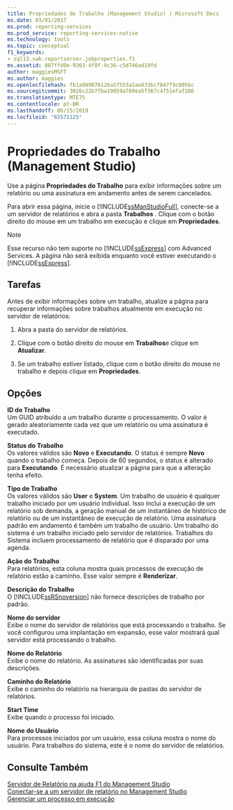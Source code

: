 ```yaml
---
title: Propriedades de Trabalho (Management Studio) | Microsoft Docs
ms.date: 03/01/2017
ms.prod: reporting-services
ms.prod_service: reporting-services-native
ms.technology: tools
ms.topic: conceptual
f1_keywords:
- sql13.swb.reportserver.jobproperties.f1
ms.assetid: 807ffd0e-9363-4f8f-9c36-c5d746ad19fd
author: maggiesMSFT
ms.author: maggies
ms.openlocfilehash: fb1a989876126a57553a1ae833bcf847f9c005bc
ms.sourcegitcommit: 3026c22b7fba19059a769ea5f367c4f51efaf286
ms.translationtype: MTE75
ms.contentlocale: pt-BR
ms.lasthandoff: 06/15/2019
ms.locfileid: "65571125"
---
```

# <a name="job-properties-management-studio"></a>Propriedades do Trabalho (Management Studio)
  Use a página **Propriedades do Trabalho** para exibir informações sobre um relatório ou uma assinatura em andamento antes de serem cancelados.  
  
 Para abrir essa página, inicie o [!INCLUDE[ssManStudioFull](../../includes/ssmanstudiofull-md.md)], conecte-se a um servidor de relatórios e abra a pasta **Trabalhos** . Clique com o botão direito do mouse em um trabalho em execução e clique em **Propriedades**.  
  
> [!NOTE]  
>  Esse recurso não tem suporte no [!INCLUDE[ssExpress](../../includes/ssexpress-md.md)] com Advanced Services. A página não será exibida enquanto você estiver executando o [!INCLUDE[ssExpress](../../includes/ssexpress-md.md)].  
  
## <a name="tasks"></a>Tarefas  
 Antes de exibir informações sobre um trabalho, atualize a página para recuperar informações sobre trabalhos atualmente em execução no servidor de relatórios:  
  
1.  Abra a pasta do servidor de relatórios.  
  
2.  Clique com o botão direito do mouse em **Trabalhos**e clique em **Atualizar**.  
  
3.  Se um trabalho estiver listado, clique com o botão direito do mouse no trabalho e depois clique em **Propriedades**.  
  
## <a name="options"></a>Opções  
 **ID do Trabalho**  
 Um GUID atribuído a um trabalho durante o processamento. O valor é gerado aleatoriamente cada vez que um relatório ou uma assinatura é executado.  
  
 **Status do Trabalho**  
 Os valores válidos são **Novo** e **Executando**. O status é sempre **Novo** quando o trabalho começa. Depois de 60 segundos, o status é alterado para **Executando**. É necessário atualizar a página para que a alteração tenha efeito.  
  
 **Tipo de Trabalho**  
 Os valores válidos são **User** e **System**. Um trabalho de usuário é qualquer trabalho iniciado por um usuário individual. Isso inclui a execução de um relatório sob demanda, a geração manual de um instantâneo de histórico de relatório ou de um instantâneo de execução de relatório. Uma assinatura padrão em andamento é também um trabalho de usuário. Um trabalho do sistema é um trabalho iniciado pelo servidor de relatórios. Trabalhos do Sistema incluem processamento de relatório que é disparado por uma agenda.  
  
 **Ação do Trabalho**  
 Para relatórios, esta coluna mostra quais processos de execução de relatório estão a caminho. Esse valor sempre é **Renderizar**.  
  
 **Descrição do Trabalho**  
 O [!INCLUDE[ssRSnoversion](../../includes/ssrsnoversion-md.md)] não fornece descrições de trabalho por padrão.  
  
 **Nome do servidor**  
 Exibe o nome do servidor de relatórios que está processando o trabalho. Se você configurou uma implantação em expansão, esse valor mostrará qual servidor está processando o trabalho.  
  
 **Nome do Relatório**  
 Exibe o nome do relatório. As assinaturas são identificadas por suas descrições.  
  
 **Caminho do Relatório**  
 Exibe o caminho do relatório na hierarquia de pastas do servidor de relatórios.  
  
 **Start Time**  
 Exibe quando o processo foi iniciado.  
  
 **Nome do Usuário**  
 Para processos iniciados por um usuário, essa coluna mostra o nome do usuário. Para trabalhos do sistema, este é o nome do servidor de relatórios.  
  
## <a name="see-also"></a>Consulte Também  
 [Servidor de Relatório na ajuda F1 do Management Studio](../../reporting-services/tools/report-server-in-management-studio-f1-help.md)   
 [Conectar-se a um servidor de relatório no Management Studio](../../reporting-services/tools/connect-to-a-report-server-in-management-studio.md)   
 [Gerenciar um processo em execução](../../reporting-services/subscriptions/manage-a-running-process.md)  
  
  

